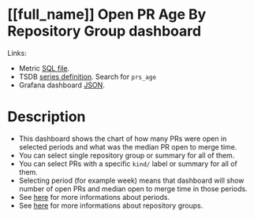 <h1 id="kubernetes-dashboard">[[full_name]] Open PR Age By Repository Group dashboard</h1>
<p>Links:</p>
<ul>
<li>Metric <a href="https://github.com/cncf/devstats/blob/master/metrics/kubernetes/prs_age.sql" target="_blank">SQL file</a>.</li>
<li>TSDB <a href="https://github.com/cncf/devstats/blob/master/metrics/kubernetes/metrics.yaml" target="_blank">series definition</a>. Search for <code>prs_age</code></li>
<li>Grafana dashboard <a href="https://github.com/cncf/devstats/blob/master/grafana/dashboards/kubernetes/open-pr-age-by-repository-group.json" target="_blank">JSON</a>.</li>
</ul>
<h1 id="description">Description</h1>
<ul>
<li>This dashboard shows the chart of how many PRs were open in selected periods and what was the median PR open to merge time.</li>
<li>You can select single repository group or summary for all of them.</li>
<li>You can select PRs with a specific <code>kind/</code> label or summary for all of them.</li>
<li>Selecting period (for example week) means that dashboard will show number of open PRs and median open to merge time in those periods.</li>
<li>See <a href="https://github.com/cncf/devstats/blob/master/docs/periods.md" target="_blank">here</a> for more informations about periods.</li>
<li>See <a href="https://github.com/cncf/devstats/blob/master/docs/repository_groups.md" target="_blank">here</a> for more informations about repository groups.</li>
</ul>
